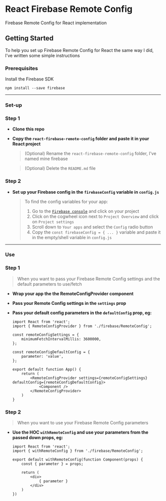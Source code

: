# React Firebase Remote Config

Firebase Remote Config for React implementation

## Getting Started

To help you set up Firebase Remote Config for React the same way I did, I've written some simple instructions

### Prerequisites

Install the Firebase SDK

```
npm install --save firebase
```

---

### Set-up

### Step 1

- **Clone this repo**

- **Copy the `react-firebase-remote-config` folder and paste it in your React project**

    > (Optional) Rename the `react-firebase-remote-config` folder, I've named mine firebase

    > (Optional) Delete the `README.md` file

### Step 2

- **Set up your Firebase config in the `firebaseConfig` variable in `config.js`**

    > To find the config variables for your app:
    > 1. Go to the <a href="https://console.firebase.google.com" target="_blank">`Firebase console`</a> and click on your project
    > 2. Click on the cogwheel icon next to `Project Overview` and click on `Project settings`
    > 3. Scroll down to `Your apps` and select the `Config` radio button
    > 4. Copy the `const firebaseConfig = { ... }` variable and paste it in the empty/shell variable in `config.js`

---

### Use

### Step 1

> When you want to pass your Firebase Remote Config settings and the default parameters to use/fetch

- **Wrap your app the the RemoteConfigProvider component**
- **Pass your Remote Config settings in the `settings` prop**
- **Pass your default config parameters in the `defaultConfig` prop, eg:**
    
    ```
    import React from 'react';
    import { RemoteConfigProvider } from './firebase/RemoteConfig';
    
    const remoteConfigSettings = {
        minimumFetchIntervalMillis: 3600000,
    };
    
    const remoteConfigDefaultConfig = {
        parameter: 'value',
    };
    
    export default function App() {
        return (
            <RemoteConfigProvider settings={remoteConfigSettings} defaultConfig={remoteConfigDefaultConfig}>
                <Component />
            </RemoteConfigProvider>
        )
    }
    ```


### Step 2

> When you want to use your Firebase Remote Config parameters

- **Use the HOC `withRemoteConfig` and use your parameters from the passed down props, eg:**

    ```
    import React from 'react';
    import { withRemoteConfig } from './firebase/RemoteConfig';
    
    export default withRemoteConfig(function Component(props) {
        const { parameter } = props;
  
        return (
            <div>
                { parameter }
            </div>
        )
    })
    ```